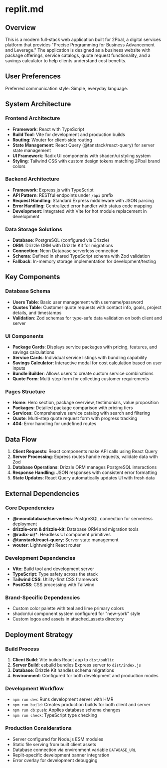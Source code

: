 # replit.md

## Overview

This is a modern full-stack web application built for 2Pbal, a digital services platform that provides "Precise Programming for Business Advancement and Leverage." The application is designed as a business website with package offerings, service catalogs, quote request functionality, and a savings calculator to help clients understand cost benefits.

## User Preferences

Preferred communication style: Simple, everyday language.

## System Architecture

### Frontend Architecture
- **Framework**: React with TypeScript
- **Build Tool**: Vite for development and production builds
- **Routing**: Wouter for client-side routing
- **State Management**: React Query (@tanstack/react-query) for server state management
- **UI Framework**: Radix UI components with shadcn/ui styling system
- **Styling**: Tailwind CSS with custom design tokens matching 2Pbal brand colors

### Backend Architecture
- **Framework**: Express.js with TypeScript
- **API Pattern**: RESTful endpoints under `/api` prefix
- **Request Handling**: Standard Express middleware with JSON parsing
- **Error Handling**: Centralized error handler with status code mapping
- **Development**: Integrated with Vite for hot module replacement in development

### Data Storage Solutions
- **Database**: PostgreSQL (configured via Drizzle)
- **ORM**: Drizzle ORM with Drizzle Kit for migrations
- **Connection**: Neon Database serverless connection
- **Schema**: Defined in shared TypeScript schema with Zod validation
- **Fallback**: In-memory storage implementation for development/testing

## Key Components

### Database Schema
- **Users Table**: Basic user management with username/password
- **Quotes Table**: Customer quote requests with contact info, goals, project details, and timestamps
- **Validation**: Zod schemas for type-safe data validation on both client and server

### UI Components
- **Package Cards**: Displays service packages with pricing, features, and savings calculations
- **Service Cards**: Individual service listings with bundling capability
- **Savings Calculator**: Interactive modal for cost calculation based on user inputs
- **Bundle Builder**: Allows users to create custom service combinations
- **Quote Form**: Multi-step form for collecting customer requirements

### Pages Structure
- **Home**: Hero section, package overview, testimonials, value proposition
- **Packages**: Detailed package comparison with pricing tiers
- **Services**: Comprehensive service catalog with search and filtering
- **Quote**: Multi-step quote request form with progress tracking
- **404**: Error handling for undefined routes

## Data Flow

1. **Client Requests**: React components make API calls using React Query
2. **Server Processing**: Express routes handle requests, validate data with Zod
3. **Database Operations**: Drizzle ORM manages PostgreSQL interactions
4. **Response Handling**: JSON responses with consistent error formatting
5. **State Updates**: React Query automatically updates UI with fresh data

## External Dependencies

### Core Dependencies
- **@neondatabase/serverless**: PostgreSQL connection for serverless deployment
- **drizzle-orm & drizzle-kit**: Database ORM and migration tools
- **@radix-ui/***: Headless UI component primitives
- **@tanstack/react-query**: Server state management
- **wouter**: Lightweight React router

### Development Dependencies
- **Vite**: Build tool and development server
- **TypeScript**: Type safety across the stack
- **Tailwind CSS**: Utility-first CSS framework
- **PostCSS**: CSS processing with Tailwind

### Brand-Specific Dependencies
- Custom color palette with teal and lime primary colors
- shadcn/ui component system configured for "new-york" style
- Custom logos and assets in attached_assets directory

## Deployment Strategy

### Build Process
1. **Client Build**: Vite builds React app to `dist/public`
2. **Server Build**: esbuild bundles Express server to `dist/index.js`
3. **Database**: Drizzle Kit handles schema migrations
4. **Environment**: Configured for both development and production modes

### Development Workflow
- `npm run dev`: Runs development server with HMR
- `npm run build`: Creates production builds for both client and server
- `npm run db:push`: Applies database schema changes
- `npm run check`: TypeScript type checking

### Production Considerations
- Server configured for Node.js ESM modules
- Static file serving from built client assets
- Database connection via environment variable `DATABASE_URL`
- Replit-specific development banner integration
- Error overlay for development debugging